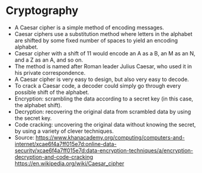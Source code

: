 # Cryptography
- A Caesar cipher is a simple method of encoding messages. 
- Caesar ciphers use a substitution method where letters in the alphabet are shifted by some fixed number of spaces to yield an encoding alphabet. 
- Caesar cipher with a shift of 11 would encode an A as a B, an M as an N, and a Z as an A, and so on.
- The method is named after Roman leader Julius Caesar, who used it in his private correspondence.
- A Caesar cipher is very easy to design, but also very easy to decode.
- To crack a Caesar code, a decoder could simply go through every possible shift of the alphabet.
- Encryption: scrambling the data according to a secret key (in this case, the alphabet shift).
- Decryption: recovering the original data from scrambled data by using the secret key.
- Code cracking: uncovering the original data without knowing the secret, by using a variety of clever techniques.
- Source: https://www.khanacademy.org/computing/computers-and-internet/xcae6f4a7ff015e7d:online-data-security/xcae6f4a7ff015e7d:data-encryption-techniques/a/encryption-decryption-and-code-cracking
https://en.wikipedia.org/wiki/Caesar_cipher
